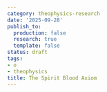 ```yaml
---
category: theophysics-research
date: '2025-09-28'
publish_to:
  production: false
  research: true
  template: false
status: draft
tags:
- o
- theophysics
title: The Spirit Blood Axiom
---
```

   
